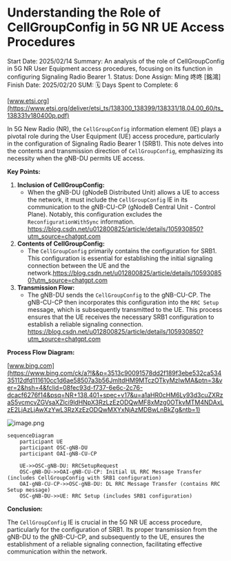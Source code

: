# Understanding the Role of CellGroupConfig in 5G NR UE Access Procedures

Start Date: 2025/02/14
Summary: An analysis of the role of CellGroupConfig in 5G NR User Equipment access procedures, focusing on its function in configuring Signaling Radio Bearer 1.
Status: Done
Assign: Ming 咚咚 [銘鴻]
Finish Date: 2025/02/20
SUM: 🗓️ Days Spent to Complete: 6

[www.etsi.org](https://www.etsi.org/deliver/etsi_ts/138300_138399/138331/18.04.00_60/ts_138331v180400p.pdf)

In 5G New Radio (NR), the `CellGroupConfig` information element (IE) plays a pivotal role during the User Equipment (UE) access procedure, particularly in the configuration of Signaling Radio Bearer 1 (SRB1). This note delves into the contents and transmission direction of `CellGroupConfig`, emphasizing its necessity when the gNB-DU permits UE access.

**Key Points:**

1. **Inclusion of CellGroupConfig:**
    - When the gNB-DU (gNodeB Distributed Unit) allows a UE to access the network, it must include the `CellGroupConfig` IE in its communication to the gNB-CU-CP (gNodeB Central Unit - Control Plane). Notably, this configuration excludes the `ReconfigurationWithSync` information. https://blog.csdn.net/u012800825/article/details/105930850?utm_source=chatgpt.com
2. **Contents of CellGroupConfig:**
    - The `CellGroupConfig` primarily contains the configuration for SRB1. This configuration is essential for establishing the initial signaling connection between the UE and the network.https://blog.csdn.net/u012800825/article/details/105930850?utm_source=chatgpt.com
3. **Transmission Flow:**
    - The gNB-DU sends the `CellGroupConfig` to the gNB-CU-CP. The gNB-CU-CP then incorporates this configuration into the `RRC Setup` message, which is subsequently transmitted to the UE. This process ensures that the UE receives the necessary SRB1 configuration to establish a reliable signaling connection. https://blog.csdn.net/u012800825/article/details/105930850?utm_source=chatgpt.com

**Process Flow Diagram:**

[www.bing.com](https://www.bing.com/ck/a?!&&p=3513c90091578dd2f189f3ebe532ca53435112dfd111610cc1d6ae58507a3b56JmltdHM9MTczOTkyMzIwMA&ptn=3&ver=2&hsh=4&fclid=08fec93d-f737-6e6c-2c76-dcacf6276f14&psq=NR+138.401+spec+v17&u=a1aHR0cHM6Ly93d3cuZXRzaS5vcmcvZGVsaXZlci9ldHNpX3RzLzEzODQwMF8xMzg0OTkvMTM4NDAxLzE2LjAzLjAwXzYwL3RzXzEzODQwMXYxNjAzMDBwLnBkZg&ntb=1)

![image.png](image%20111.png)

```mermaid
sequenceDiagram
    participant UE
    participant OSC-gNB-DU
    participant OAI-gNB-CU-CP

    UE->>OSC-gNB-DU: RRCSetupRequest
    OSC-gNB-DU->>OAI-gNB-CU-CP: Initial UL RRC Message Transfer (includes CellGroupConfig with SRB1 configuration)
    OAI-gNB-CU-CP->>OSC-gNB-DU: DL RRC Message Transfer (contains RRC Setup message)
    OSC-gNB-DU->>UE: RRC Setup (includes SRB1 configuration)

```

**Conclusion:**

The `CellGroupConfig` IE is crucial in the 5G NR UE access procedure, particularly for the configuration of SRB1. Its proper transmission from the gNB-DU to the gNB-CU-CP, and subsequently to the UE, ensures the establishment of a reliable signaling connection, facilitating effective communication within the network.